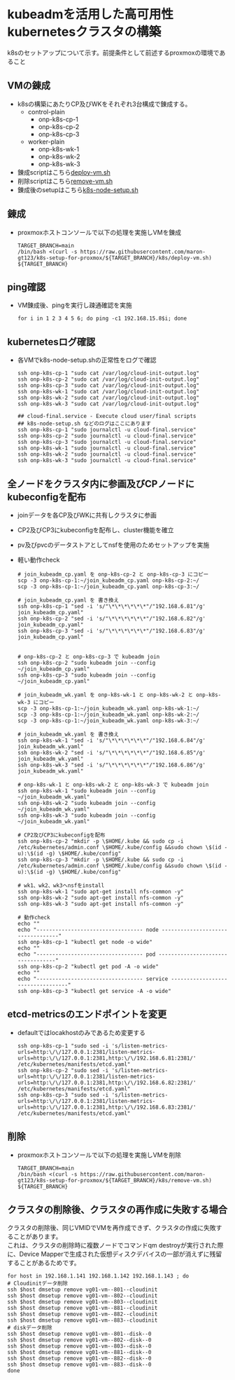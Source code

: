 # kubeadmを活用した高可用性kubernetesクラスタの構築<br>
k8sのセットアップについて示す。前提条件として前述するproxmoxの環境であること

## VMの錬成<br>
* k8sの構築にあたりCP及びWKをそれぞれ3台構成で錬成する。
  * control-plain
    * onp-k8s-cp-1
    * onp-k8s-cp-2
    * onp-k8s-cp-3
  * worker-plain
    * onp-k8s-wk-1
    * onp-k8s-wk-2
    * onp-k8s-wk-3
* 錬成scriptはこちら[deploy-vm.sh](https://github.com/maron-gt123/k8s-setup-for-proxmox/blob/main/k8s/deploy-vm.sh)
* 削除scriptはこちら[remove-vm.sh](https://github.com/maron-gt123/k8s-setup-for-proxmox/blob/main/k8s/remove-vm.sh)
* 錬成後のsetupはこちら[k8s-node-setup.sh](https://github.com/maron-gt123/k8s-setup-for-proxmox/blob/main/k8s/k8s-node-setup.sh)

## 錬成
* proxmoxホストコンソールで以下の処理を実施しVMを錬成<br>

      TARGET_BRANCH=main
      /bin/bash <(curl -s https://raw.githubusercontent.com/maron-gt123/k8s-setup-for-proxmox/${TARGET_BRANCH}/k8s/deploy-vm.sh) ${TARGET_BRANCH}

## ping確認
* VM錬成後、pingを実行し疎通確認を実施<br>

      for i in 1 2 3 4 5 6; do ping -c1 192.168.15.8$i; done


## kubernetesログ確認<br>
* 各VMでk8s-node-setup.shの正常性をログで確認

      ssh onp-k8s-cp-1 "sudo cat /var/log/cloud-init-output.log"
      ssh onp-k8s-cp-2 "sudo cat /var/log/cloud-init-output.log"
      ssh onp-k8s-cp-3 "sudo cat /var/log/cloud-init-output.log"
      ssh onp-k8s-wk-1 "sudo cat /var/log/cloud-init-output.log"
      ssh onp-k8s-wk-2 "sudo cat /var/log/cloud-init-output.log"
      ssh onp-k8s-wk-3 "sudo cat /var/log/cloud-init-output.log"
     
      ## cloud-final.service - Execute cloud user/final scripts
      ## k8s-node-setup.sh などのログはここにあります
      ssh onp-k8s-cp-1 "sudo journalctl -u cloud-final.service"
      ssh onp-k8s-cp-2 "sudo journalctl -u cloud-final.service"
      ssh onp-k8s-cp-3 "sudo journalctl -u cloud-final.service"
      ssh onp-k8s-wk-1 "sudo journalctl -u cloud-final.service"
      ssh onp-k8s-wk-2 "sudo journalctl -u cloud-final.service"
      ssh onp-k8s-wk-3 "sudo journalctl -u cloud-final.service"

## 全ノードをクラスタ内に参画及びCPノードにkubeconfigを配布<br>
* joinデータを各CP及びWKに共有しクラスタに参画<br>
* CP2及びCP3にkubeconfigを配布し、cluster機能を確立<br>
* pv及びpvcのデータストアとしてnsfを使用のためセットアップを実施<br>
* 軽い動作check

      # join_kubeadm_cp.yaml を onp-k8s-cp-2 と onp-k8s-cp-3 にコピー
      scp -3 onp-k8s-cp-1:~/join_kubeadm_cp.yaml onp-k8s-cp-2:~/
      scp -3 onp-k8s-cp-1:~/join_kubeadm_cp.yaml onp-k8s-cp-3:~/

      # join_kubeadm_cp.yaml を 書き換え
      ssh onp-k8s-cp-1 "sed -i 's/"\*\*\*\*\*\*"/"192.168.6.81"/g' join_kubeadm_cp.yaml"
      ssh onp-k8s-cp-2 "sed -i 's/"\*\*\*\*\*\*"/"192.168.6.82"/g' join_kubeadm_cp.yaml"
      ssh onp-k8s-cp-3 "sed -i 's/"\*\*\*\*\*\*"/"192.168.6.83"/g' join_kubeadm_cp.yaml"
      

      # onp-k8s-cp-2 と onp-k8s-cp-3 で kubeadm join
      ssh onp-k8s-cp-2 "sudo kubeadm join --config ~/join_kubeadm_cp.yaml"
      ssh onp-k8s-cp-3 "sudo kubeadm join --config ~/join_kubeadm_cp.yaml"
      
      # join_kubeadm_wk.yaml を onp-k8s-wk-1 と onp-k8s-wk-2 と onp-k8s-wk-3 にコピー
      scp -3 onp-k8s-cp-1:~/join_kubeadm_wk.yaml onp-k8s-wk-1:~/
      scp -3 onp-k8s-cp-1:~/join_kubeadm_wk.yaml onp-k8s-wk-2:~/
      scp -3 onp-k8s-cp-1:~/join_kubeadm_wk.yaml onp-k8s-wk-3:~/

      # join_kubeadm_wk.yaml を 書き換え
      ssh onp-k8s-wk-1 "sed -i 's/"\*\*\*\*\*\*"/"192.168.6.84"/g' join_kubeadm_wk.yaml"
      ssh onp-k8s-wk-2 "sed -i 's/"\*\*\*\*\*\*"/"192.168.6.85"/g' join_kubeadm_wk.yaml"
      ssh onp-k8s-wk-3 "sed -i 's/"\*\*\*\*\*\*"/"192.168.6.86"/g' join_kubeadm_wk.yaml"

      # onp-k8s-wk-1 と onp-k8s-wk-2 と onp-k8s-wk-3 で kubeadm join
      ssh onp-k8s-wk-1 "sudo kubeadm join --config ~/join_kubeadm_wk.yaml"
      ssh onp-k8s-wk-2 "sudo kubeadm join --config ~/join_kubeadm_wk.yaml"
      ssh onp-k8s-wk-3 "sudo kubeadm join --config ~/join_kubeadm_wk.yaml"

      # CP2及びCP3にkubeconfigを配布
      ssh onp-k8s-cp-2 "mkdir -p \$HOME/.kube && sudo cp -i /etc/kubernetes/admin.conf \$HOME/.kube/config &&sudo chown \$(id -u):\$(id -g) \$HOME/.kube/config"
      ssh onp-k8s-cp-3 "mkdir -p \$HOME/.kube && sudo cp -i /etc/kubernetes/admin.conf \$HOME/.kube/config &&sudo chown \$(id -u):\$(id -g) \$HOME/.kube/config"

      # wk1、wk2、wk3へnsfをinstall
      ssh onp-k8s-wk-1 "sudo apt-get install nfs-common -y"
      ssh onp-k8s-wk-2 "sudo apt-get install nfs-common -y"
      ssh onp-k8s-wk-3 "sudo apt-get install nfs-common -y"

      # 動作check
      echo ""
      echo "---------------------------------- node ----------------------------------"
      ssh onp-k8s-cp-1 "kubectl get node -o wide"
      echo ""
      echo "---------------------------------- pod ----------------------------------"
      ssh onp-k8s-cp-2 "kubectl get pod -A -o wide"
      echo ""
      echo "---------------------------------- service ----------------------------------"
      ssh onp-k8s-cp-3 "kubectl get service -A -o wide"

## etcd-metricsのエンドポイントを変更<br>
* defaultではlocakhostのみであるため変更する

      ssh onp-k8s-cp-1 "sudo sed -i 's/listen-metrics-urls=http:\/\/127.0.0.1:2381/listen-metrics-urls=http:\/\/127.0.0.1:2381,http:\/\/192.168.6.81:2381/' /etc/kubernetes/manifests/etcd.yaml"
      ssh onp-k8s-cp-2 "sudo sed -i 's/listen-metrics-urls=http:\/\/127.0.0.1:2381/listen-metrics-urls=http:\/\/127.0.0.1:2381,http:\/\/192.168.6.82:2381/' /etc/kubernetes/manifests/etcd.yaml"
      ssh onp-k8s-cp-3 "sudo sed -i 's/listen-metrics-urls=http:\/\/127.0.0.1:2381/listen-metrics-urls=http:\/\/127.0.0.1:2381,http:\/\/192.168.6.83:2381/' /etc/kubernetes/manifests/etcd.yaml"

## 削除
* proxmoxホストコンソールで以下の処理を実施しVMを削除<br>

      TARGET_BRANCH=main
      /bin/bash <(curl -s https://raw.githubusercontent.com/maron-gt123/k8s-setup-for-proxmox/${TARGET_BRANCH}/k8s/remove-vm.sh) ${TARGET_BRANCH}

## クラスタの削除後、クラスタの再作成に失敗する場合<br>
クラスタの削除後、同じVMIDでVMを再作成できず、クラスタの作成に失敗することがあります。<br>
これは、クラスタの削除時に複数ノードでコマンドqm destroyが実行された際に、Device Mapperで生成された仮想ディスクデバイスの一部が消えずに残留することがあるためです。<br>

    
    for host in 192.168.1.141 192.168.1.142 192.168.1.143 ; do
    # Cloudinitデータ削除
    ssh $host dmsetup remove vg01-vm--801--cloudinit
    ssh $host dmsetup remove vg01-vm--802--cloudinit
    ssh $host dmsetup remove vg01-vm--803--cloudinit
    ssh $host dmsetup remove vg01-vm--881--cloudinit
    ssh $host dmsetup remove vg01-vm--882--cloudinit
    ssh $host dmsetup remove vg01-vm--883--cloudinit
    # diskデータ削除
    ssh $host dmsetup remove vg01-vm--801--disk--0
    ssh $host dmsetup remove vg01-vm--802--disk--0
    ssh $host dmsetup remove vg01-vm--803--disk--0
    ssh $host dmsetup remove vg01-vm--881--disk--0
    ssh $host dmsetup remove vg01-vm--882--disk--0
    ssh $host dmsetup remove vg01-vm--883--disk--0
    done
    
